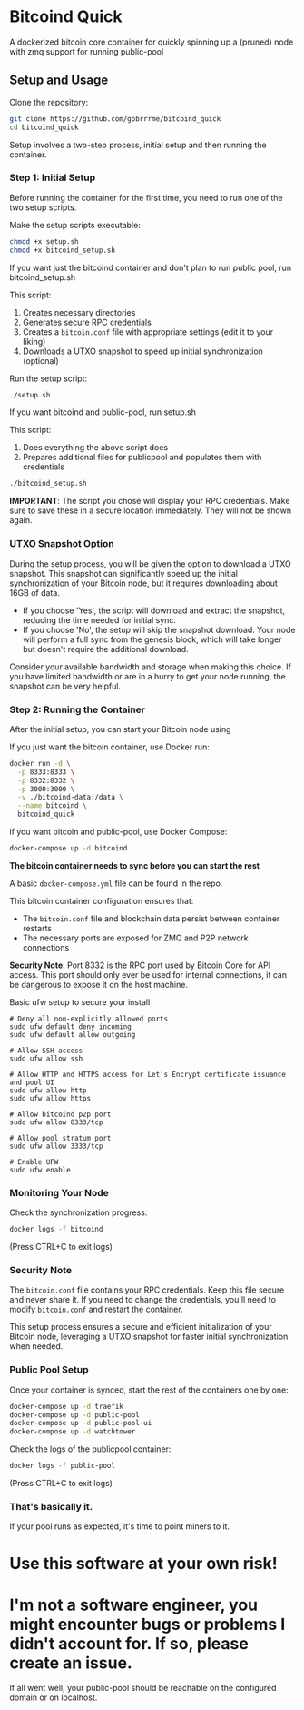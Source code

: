 # Bitcoind Quick

A dockerized bitcoin core container for quickly spinning up a (pruned) node with zmq support for running public-pool

## Setup and Usage

Clone the repository:
   ```bash
   git clone https://github.com/gobrrrme/bitcoind_quick
   cd bitcoind_quick
   ```

Setup involves a two-step process, initial setup and then running the container.

### Step 1: Initial Setup

Before running the container for the first time, you need to run one of the two setup scripts.

Make the setup scripts executable:
   ```bash
   chmod +x setup.sh
   chmod +x bitcoind_setup.sh
   ```

If you want just the bitcoind container and don't plan to run public pool, run bitcoind_setup.sh

This script:

1. Creates necessary directories
2. Generates secure RPC credentials
3. Creates a `bitcoin.conf` file with appropriate settings (edit it to your liking)
4. Downloads a UTXO snapshot to speed up initial synchronization (optional)

Run the setup script:

```bash
./setup.sh
```

If you want bitcoind and public-pool, run setup.sh

This script:

1. Does everything the above script does
2. Prepares additional files for publicpool and populates them with credentials

```bash
./bitcoind_setup.sh
```

**IMPORTANT**: The script you chose will display your RPC credentials. Make sure to save these in a secure location immediately. They will not be shown again.

### UTXO Snapshot Option

During the setup process, you will be given the option to download a UTXO snapshot. This snapshot can significantly speed up the initial synchronization of your Bitcoin node, but it requires downloading about 16GB of data.

- If you choose 'Yes', the script will download and extract the snapshot, reducing the time needed for initial sync.
- If you choose 'No', the setup will skip the snapshot download. Your node will perform a full sync from the genesis block, which will take longer but doesn't require the additional download.

Consider your available bandwidth and storage when making this choice. If you have limited bandwidth or are in a hurry to get your node running, the snapshot can be very helpful.

### Step 2: Running the Container

After the initial setup, you can start your Bitcoin node using 

If you just want the bitcoin container, use Docker run:

```bash
docker run -d \
  -p 8333:8333 \
  -p 8332:8332 \
  -p 3000:3000 \
  -v ./bitcoind-data:/data \
  --name bitcoind \
  bitcoind_quick
```

if you want bitcoin and public-pool, use Docker Compose:

```bash
docker-compose up -d bitcoind
```
**The bitcoin container needs to sync before you can start the rest**

A basic `docker-compose.yml` file can be found in the repo.


This bitcoin container configuration ensures that:
- The `bitcoin.conf` file and blockchain data persist between container restarts
- The necessary ports are exposed for ZMQ and P2P network connections

**Security Note**: 
Port 8332 is the RPC port used by Bitcoin Core for API access. This port should only ever be used for internal connections, it can be dangerous to expose it on the host machine.


Basic ufw setup to secure your install
```
# Deny all non-explicitly allowed ports
sudo ufw default deny incoming
sudo ufw default allow outgoing

# Allow SSH access
sudo ufw allow ssh

# Allow HTTP and HTTPS access for Let's Encrypt certificate issuance and pool UI
sudo ufw allow http
sudo ufw allow https

# Allow bitcoind p2p port
sudo ufw allow 8333/tcp

# Allow pool stratum port
sudo ufw allow 3333/tcp

# Enable UFW
sudo ufw enable
```
 
### Monitoring Your Node

Check the synchronization progress:

```bash
docker logs -f bitcoind
```

(Press CTRL+C to exit logs)

### Security Note

The `bitcoin.conf` file contains your RPC credentials. Keep this file secure and never share it. If you need to change the credentials, you'll need to modify `bitcoin.conf` and restart the container.

This setup process ensures a secure and efficient initialization of your Bitcoin node, leveraging a UTXO snapshot for faster initial synchronization when needed.

### Public Pool Setup

Once your container is synced, start the rest of the containers one by one:

```bash
docker-compose up -d traefik
docker-compose up -d public-pool
docker-compose up -d public-pool-ui
docker-compose up -d watchtower
```

Check the logs of the publicpool container:

```bash
docker logs -f public-pool
```

(Press CTRL+C to exit logs)

### That's basically it.
If your pool runs as expected, it's time to point miners to it.


# Use this software at your own risk!
# I'm not a software engineer, you might encounter bugs or problems I didn't account for. If so, please create an issue.

If all went well, your public-pool should be reachable on the configured domain or on localhost.
